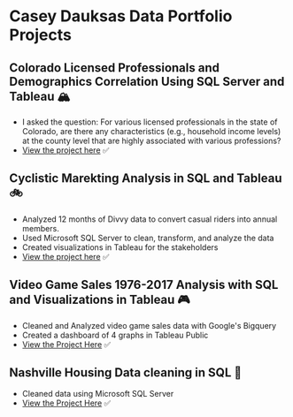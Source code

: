# **Casey Dauksas Data Portfolio Projects**

## Colorado Licensed Professionals and Demographics Correlation Using SQL Server and Tableau :mountain_snow:
- I asked the question: For various licensed professionals in the state of Colorado, are there any characteristics (e.g., household income levels) at the county level that are highly associated with various professions?
- [View the project here](https://github.com/cdauksas/Colorado_Demographics_and_Labor_Correlation/blob/main/README.md)	:white_check_mark:

##  Cyclistic Marekting Analysis in SQL and Tableau  :bike:
- Analyzed 12 months of Divvy data to convert casual riders into annual members.
- Used Microsoft SQL Server to clean, transform, and analyze the data
- Created visualizations in Tableau for the stakeholders
- [View the project here](https://github.com/cdauksas/BikeShare)	:white_check_mark:

## Video Game Sales 1976-2017 Analysis with SQL and Visualizations in Tableau :video_game:
- Cleaned and Analyzed video game sales data with Google's Bigquery
- Created a dashboard of 4 graphs in Tableau Public
- [View the Project Here](https://github.com/cdauksas/VideoGameSales/blob/main/README.md) :white_check_mark:


##  Nashville Housing Data cleaning in SQL 	:house_with_garden:
- Cleaned data using Microsoft SQL Server
- [View the Project Here](https://github.com/cdauksas/Nashville/tree/main/nashville)	:white_check_mark:
